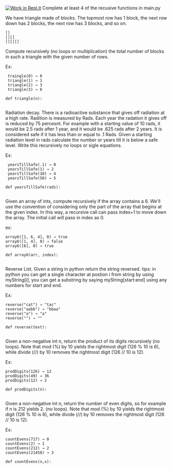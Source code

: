 [![Work in Repl.it](https://classroom.github.com/assets/work-in-replit-14baed9a392b3a25080506f3b7b6d57f295ec2978f6f33ec97e36a161684cbe9.svg)](https://classroom.github.com/online_ide?assignment_repo_id=4844394&assignment_repo_type=AssignmentRepo)
Complete at least 4 of the recusive functions in main.py

We have triangle made of blocks. The topmost row has 1 block, the next row down has 2 blocks, the next row has 3 blocks, and so on. 

```
[]
[][]
[][][]
```

Compute recursively (no loops or multiplication) the total number of blocks in such a triangle with the given number of rows.

Ex:
```
 traingle(0) → 0
 triangle(1) → 1
 triangle(2) → 3
 triangle(3) → 6
```

```
def triangle(n):
  
```

Radiation decay.  There is a radioactive substance that gives off radiation at a high rate.  Radition is measured by Rads.  Each year the radation it gives off is reduced by 75 percesnt.  For example with a starting value of 10 rads, it would be 2.5 rads after 1 year, and it would be .625 rads after 2 years. It is considered safe if it has less than or equal to .1 Rads.  Given a starting radiation level in rads calculate the number or years till it is below a safe level. Write this recursively no loops or sigle equations. 

Ex:
```
 yearsTillSafe(.1) → 0
 yearsTillSafe(1) → 2
 yearsTillSafe(10) → 4
 yearsTillSafe(50) → 5
```
```
def yearsTillSafe(rads):
  
```

Given an array of ints, compute recursively if the array contains a 6. We'll use the convention of considering only the part of the array that begins at the given index. In this way, a recursive call can pass index+1 to move down the array. The initial call will pass in index as 0.

ex:
```
array6([1, 6, 4], 0) → true
array6([1, 4], 0) → false
array6([6], 0) → true
```

```
def array6(arr, index):
  
```

Reverse List.  Given a string in python return the string reversed.  tips: in python you can get a single character at postion i from string by using myString[i], you can get a substring by saying myString[start:end] using any numbers for start and end.  

Ex:
```
reverse("cat") → "tac"
reverse("aabb") → "bbaa"
reverse("a") → "a"
reverse("") → ""
```
```
def reverse(text):
  
```

Given a non-negative int n, return the product of its digits recursively (no loops). Note that mod (%) by 10 yields the rightmost digit (126 % 10 is 6), while divide (//) by 10 removes the rightmost digit (126 // 10 is 12).

Ex:
```
prodDigits(126) → 12
prodDigits(49) → 36
prodDigits(12) → 2
```
```
def prodDigits(n):
  
```

Given a non-negative int n, return the number of even digits, so for example if n is 212  yields 2. (no loops). Note that mod (%) by 10 yields the rightmost digit (126 % 10 is 6), while divide (//) by 10 removes the rightmost digit (126 // 10 is 12).

Ex: 
```
countEvens(717) → 0
countEvens(2) → 1
countEvens(212) → 2
countEvens(21458) → 3
```
```
def countEvens(n,x):
  
```